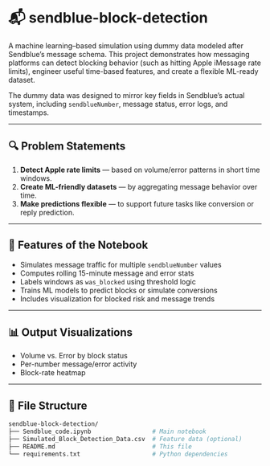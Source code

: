 # 📬 sendblue-block-detection

A machine learning–based simulation using dummy data modeled after Sendblue’s message schema. This project demonstrates how messaging platforms can detect blocking behavior (such as hitting Apple iMessage rate limits), engineer useful time-based features, and create a flexible ML-ready dataset.

The dummy data was designed to mirror key fields in Sendblue’s actual system, including `sendblueNumber`, message status, error logs, and timestamps.

---

## 🔍 Problem Statements

1. **Detect Apple rate limits** — based on volume/error patterns in short time windows.  
2. **Create ML-friendly datasets** — by aggregating message behavior over time.  
3. **Make predictions flexible** — to support future tasks like conversion or reply prediction.

---

## 🧪 Features of the Notebook

- Simulates message traffic for multiple `sendblueNumber` values  
- Computes rolling 15-minute message and error stats  
- Labels windows as `was_blocked` using threshold logic  
- Trains ML models to predict blocks or simulate conversions  
- Includes visualization for blocked risk and message trends

---

## 📊 Output Visualizations

- Volume vs. Error by block status  
- Per-number message/error activity  
- Block-rate heatmap

---

## 📁 File Structure

```bash
sendblue-block-detection/
├── Sendblue_code.ipynb                 # Main notebook
├── Simulated_Block_Detection_Data.csv  # Feature data (optional)
├── README.md                           # This file
└── requirements.txt                    # Python dependencies


